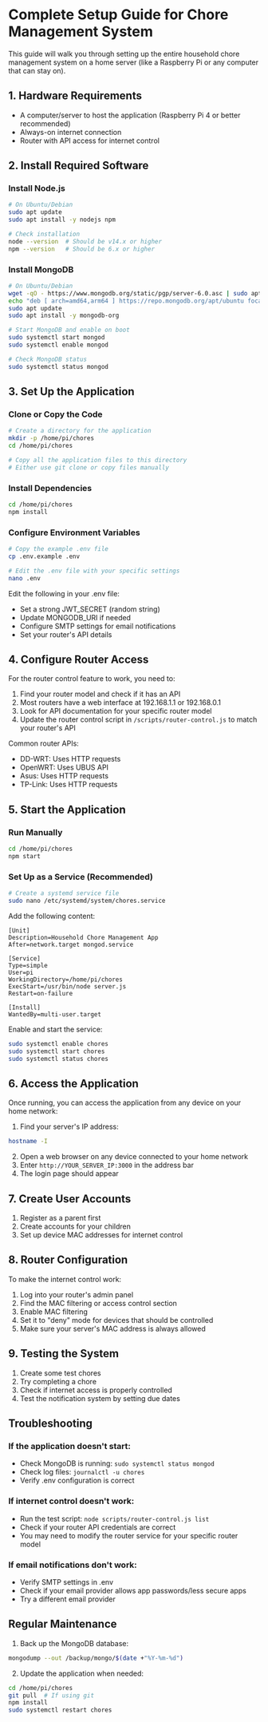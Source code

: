 # Complete Setup Guide for Chore Management System

This guide will walk you through setting up the entire household chore management system on a home server (like a Raspberry Pi or any computer that can stay on).

## 1. Hardware Requirements

- A computer/server to host the application (Raspberry Pi 4 or better recommended)
- Always-on internet connection
- Router with API access for internet control

## 2. Install Required Software

### Install Node.js
```bash
# On Ubuntu/Debian
sudo apt update
sudo apt install -y nodejs npm

# Check installation
node --version  # Should be v14.x or higher
npm --version   # Should be 6.x or higher
```

### Install MongoDB
```bash
# On Ubuntu/Debian
wget -qO - https://www.mongodb.org/static/pgp/server-6.0.asc | sudo apt-key add -
echo "deb [ arch=amd64,arm64 ] https://repo.mongodb.org/apt/ubuntu focal/mongodb-org/6.0 multiverse" | sudo tee /etc/apt/sources.list.d/mongodb-org-6.0.list
sudo apt update
sudo apt install -y mongodb-org

# Start MongoDB and enable on boot
sudo systemctl start mongod
sudo systemctl enable mongod

# Check MongoDB status
sudo systemctl status mongod
```

## 3. Set Up the Application

### Clone or Copy the Code
```bash
# Create a directory for the application
mkdir -p /home/pi/chores
cd /home/pi/chores

# Copy all the application files to this directory
# Either use git clone or copy files manually
```

### Install Dependencies
```bash
cd /home/pi/chores
npm install
```

### Configure Environment Variables
```bash
# Copy the example .env file
cp .env.example .env

# Edit the .env file with your specific settings
nano .env
```

Edit the following in your .env file:
- Set a strong JWT_SECRET (random string)
- Update MONGODB_URI if needed
- Configure SMTP settings for email notifications
- Set your router's API details

## 4. Configure Router Access

For the router control feature to work, you need to:

1. Find your router model and check if it has an API
2. Most routers have a web interface at 192.168.1.1 or 192.168.0.1
3. Look for API documentation for your specific router model
4. Update the router control script in `/scripts/router-control.js` to match your router's API

Common router APIs:
- DD-WRT: Uses HTTP requests
- OpenWRT: Uses UBUS API
- Asus: Uses HTTP requests
- TP-Link: Uses HTTP requests

## 5. Start the Application

### Run Manually
```bash
cd /home/pi/chores
npm start
```

### Set Up as a Service (Recommended)
```bash
# Create a systemd service file
sudo nano /etc/systemd/system/chores.service
```

Add the following content:
```
[Unit]
Description=Household Chore Management App
After=network.target mongod.service

[Service]
Type=simple
User=pi
WorkingDirectory=/home/pi/chores
ExecStart=/usr/bin/node server.js
Restart=on-failure

[Install]
WantedBy=multi-user.target
```

Enable and start the service:
```bash
sudo systemctl enable chores
sudo systemctl start chores
sudo systemctl status chores
```

## 6. Access the Application

Once running, you can access the application from any device on your home network:

1. Find your server's IP address:
```bash
hostname -I
```

2. Open a web browser on any device connected to your home network
3. Enter `http://YOUR_SERVER_IP:3000` in the address bar
4. The login page should appear

## 7. Create User Accounts

1. Register as a parent first
2. Create accounts for your children
3. Set up device MAC addresses for internet control

## 8. Router Configuration

To make the internet control work:

1. Log into your router's admin panel
2. Find the MAC filtering or access control section
3. Enable MAC filtering
4. Set it to "deny" mode for devices that should be controlled
5. Make sure your server's MAC address is always allowed

## 9. Testing the System

1. Create some test chores
2. Try completing a chore
3. Check if internet access is properly controlled
4. Test the notification system by setting due dates

## Troubleshooting

### If the application doesn't start:
- Check MongoDB is running: `sudo systemctl status mongod`
- Check log files: `journalctl -u chores`
- Verify .env configuration is correct

### If internet control doesn't work:
- Run the test script: `node scripts/router-control.js list`
- Check if your router API credentials are correct
- You may need to modify the router service for your specific router model

### If email notifications don't work:
- Verify SMTP settings in .env
- Check if your email provider allows app passwords/less secure apps
- Try a different email provider

## Regular Maintenance

1. Back up the MongoDB database:
```bash
mongodump --out /backup/mongo/$(date +"%Y-%m-%d")
```

2. Update the application when needed:
```bash
cd /home/pi/chores
git pull  # If using git
npm install
sudo systemctl restart chores
```